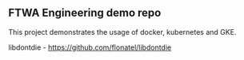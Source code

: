 FTWA Engineering demo repo
----------------------

This project demonstrates the usage of docker, kubernetes and GKE.


libdontdie -  https://github.com/flonatel/libdontdie

